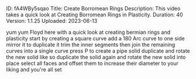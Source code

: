 ID: fA4WBy5sqao
Title: Create Borromean Rings
Description: This video takes a quick look at Creating Borromean Rings in Plasticity.
Duration: 40
Version: 1.1.25
Uploaded: 2023-06-13

yum yum Floyd here with a quick look at
creating bermian rings and plasticity
start by creating a square curve add a
180 Arc curve to one side mirror it to
duplicate it trim the inner segments
then join the remaining curves into a
single curve press P to create a pipe
solid
duplicate and rotate the new solid like
so
duplicate the solid again and rotate the
new solid into place select all faces
and offset them to increase their
diameter to your liking and you're all
set